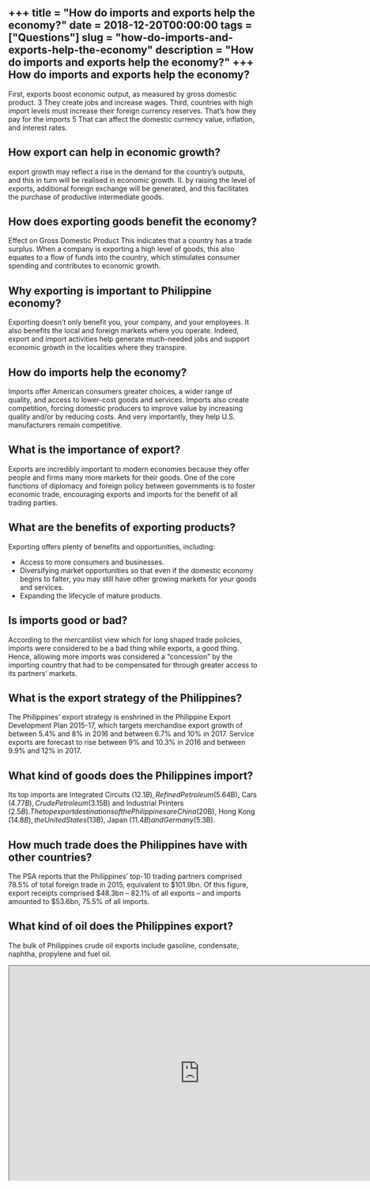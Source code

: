 +++
title = "How do imports and exports help the economy?"
date = 2018-12-20T00:00:00
tags = ["Questions"]
slug = "how-do-imports-and-exports-help-the-economy"
description = "How do imports and exports help the economy?"
+++
How do imports and exports help the economy?
--------------------------------------------

First, exports boost economic output, as measured by gross domestic product. 3﻿ They create jobs and increase wages. Third, countries with high import levels must increase their foreign currency reserves. That’s how they pay for the imports 5﻿ That can affect the domestic currency value, inflation, and interest rates.

How export can help in economic growth?
---------------------------------------

export growth may reflect a rise in the demand for the country’s outputs, and this in turn will be realised in economic growth. II. by raising the level of exports, additional foreign exchange will be generated, and this facilitates the purchase of productive intermediate goods.

How does exporting goods benefit the economy?
---------------------------------------------

Effect on Gross Domestic Product This indicates that a country has a trade surplus. When a company is exporting a high level of goods, this also equates to a flow of funds into the country, which stimulates consumer spending and contributes to economic growth.

Why exporting is important to Philippine economy?
-------------------------------------------------

Exporting doesn’t only benefit you, your company, and your employees. It also benefits the local and foreign markets where you operate. Indeed, export and import activities help generate much-needed jobs and support economic growth in the localities where they transpire.

How do imports help the economy?
--------------------------------

Imports offer American consumers greater choices, a wider range of quality, and access to lower-cost goods and services. Imports also create competition, forcing domestic producers to improve value by increasing quality and/or by reducing costs. And very importantly, they help U.S. manufacturers remain competitive.

What is the importance of export?
---------------------------------

Exports are incredibly important to modern economies because they offer people and firms many more markets for their goods. One of the core functions of diplomacy and foreign policy between governments is to foster economic trade, encouraging exports and imports for the benefit of all trading parties.

What are the benefits of exporting products?
--------------------------------------------

Exporting offers plenty of benefits and opportunities, including:

- Access to more consumers and businesses.
- Diversifying market opportunities so that even if the domestic economy begins to falter, you may still have other growing markets for your goods and services.
- Expanding the lifecycle of mature products.

Is imports good or bad?
-----------------------

According to the mercantilist view which for long shaped trade policies, imports were considered to be a bad thing while exports, a good thing. Hence, allowing more imports was considered a “concession” by the importing country that had to be compensated for through greater access to its partners’ markets.

What is the export strategy of the Philippines?
-----------------------------------------------

The Philippines’ export strategy is enshrined in the Philippine Export Development Plan 2015-17, which targets merchandise export growth of between 5.4% and 8% in 2016 and between 6.7% and 10% in 2017. Service exports are forecast to rise between 9% and 10.3% in 2016 and between 9.9% and 12% in 2017.

What kind of goods does the Philippines import?
-----------------------------------------------

Its top imports are Integrated Circuits ($12.1B), Refined Petroleum ($5.64B), Cars ($4.77B), Crude Petroleum ($3.15B) and Industrial Printers ($2.5B). The top export destinations of the Philippines are China ($20B), Hong Kong ($14.8B), the United States ($13B), Japan ($11.4B) and Germany ($5.3B).

How much trade does the Philippines have with other countries?
--------------------------------------------------------------

The PSA reports that the Philippines’ top-10 trading partners comprised 78.5% of total foreign trade in 2015, equivalent to $101.9bn. Of this figure, export receipts comprised $48.3bn – 82.1% of all exports – and imports amounted to $53.6bn, 75.5% of all imports.

What kind of oil does the Philippines export?
---------------------------------------------

The bulk of Philippines crude oil exports include gasoline, condensate, naphtha, propylene and fuel oil.

<iframe allow="accelerometer; autoplay; clipboard-write; encrypted-media; gyroscope; picture-in-picture" allowfullscreen="" class="__youtube_prefs__  epyt-is-override  no-lazyload" data-no-lazy="1" data-origheight="433" data-origwidth="770" data-skipgform_ajax_framebjll="" height="433" id="_ytid_98217" loading="lazy" src="https://www.youtube.com/embed/Lo2YagG4QmQ?enablejsapi=1&autoplay=0&cc_load_policy=0&cc_lang_pref=&iv_load_policy=1&loop=0&modestbranding=0&rel=1&fs=1&playsinline=0&autohide=2&theme=dark&color=red&controls=1&" title="YouTube player" width="770"></iframe>